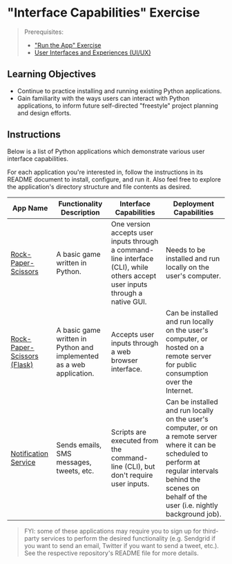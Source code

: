 # "Interface Capabilities" Exercise

> Prerequisites:
>   + ["Run the App" Exercise](/exercises/run-the-app.md)
>   + [User Interfaces and Experiences (UI/UX)](/units/unit-2.md)

## Learning Objectives

  + Continue to practice installing and running existing Python applications.
  + Gain familiarity with the ways users can interact with Python applications, to inform future self-directed "freestyle" project planning and design efforts.


## Instructions

Below is a list of Python applications which demonstrate various user interface capabilities.

For each application you're interested in, follow the instructions in its README document to install, configure, and run it. Also feel free to explore the application's directory structure and file contents as desired.

App Name | Functionality Description | Interface Capabilities | Deployment Capabilities
--- | --- | --- | ---
[Rock-Paper-Scissors](https://github.com/prof-rossetti/rock-paper-scissors-py) | A basic game written in Python. | One version accepts user inputs through a command-line interface (CLI), while others accept user inputs through a native GUI. | Needs to be installed and run locally on the user's computer.
[Rock-Paper-Scissors (Flask)](https://github.com/prof-rossetti/rock-paper-scissors-flask) | A basic game written in Python and implemented as a web application. | Accepts user inputs through a web browser interface. | Can be installed and run locally on the user's computer, or hosted on a remote server for public consumption over the Internet.
[Notification Service](https://github.com/prof-rossetti/notification-service-py) | Sends emails, SMS messages, tweets, etc. | Scripts are executed from the command-line (CLI), but don't require user inputs.| Can be installed and run locally on the user's computer, or on a remote server where it can be scheduled to perform at regular intervals behind the scenes on behalf of the user (i.e. nightly background job).

> FYI: some of these applications may require you to sign up for third-party services to perform the desired functionality (e.g. Sendgrid if you want to send an email, Twitter if you want to send a tweet, etc.). See the respective repository's README file for more details.
